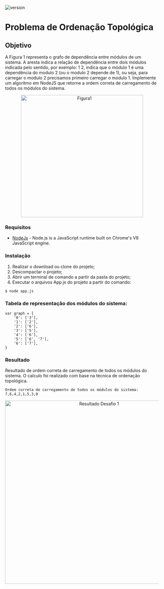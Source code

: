 ![version](https://img.shields.io/badge/version-1.0.0-blue.svg?longCache=true&style=flat-square)

# Problema de Ordenação Topológica

## Objetivo

A Figura 1 representa o grafo de dependência entre módulos de um sistema. A aresta indica a relação de dependência entre dois módulos indicada pelo sentido, por exemplo: 1 2, indica que o módulo 1 é uma dependência do modulo 2 (ou o modulo 2 depende de 1), ou seja, para carregar o modulo 2 precisamos primeiro carregar o modulo 1.
Implemente um algoritmo em NodeJS que retorne a ordem correta de carregamento de todos os módulos do sistema.

<p align="center">
  <img src="https://everguard.com.br/desafios/grafo_desafio1.png" width="400" title="Figura1" alt="Figura1">
</p>

### Requisitos

* [NodeJs](https://nodejs.org/en/) - Node.js is a JavaScript runtime built on Chrome's V8 JavaScript engine.

### Instalação

1. Realizar o download ou clone do projeto;
2. Descompactar o projeto;
3. Abrir um terminal de comando a partir da pasta do projeto;
4. Executar o arquivos App.js do projeto a partir do comando:

```
$ node app.js
```

### Tabela de representação dos módulos do sistema:

```
var graph = {
    '0': ['3'],
    '1': ['2'],
    '2': ['6'],
    '3': ['5'],
    '4': ['6'],
    '5': ['6', '7'],
    '6': ['7'],
}
```

### Resultado

Resultado de ordem correta de carregamento de todos os módulos do sistema. O calculo foi realizado com base na técnica de ordenação topológica.

```
Ordem correta de carregamento de todos os módulos do sistema: 7,6,4,2,1,5,3,0
```

<p align="center">
  <img src="https://everguard.com.br/desafios/Resultado_Desafio1.png" width="600" title="Resultado Desafio 1" alt="Resultado Desafio 1">
</p>




